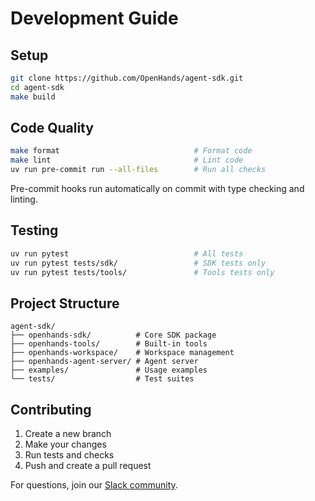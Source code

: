 # Development Guide

## Setup

```bash
git clone https://github.com/OpenHands/agent-sdk.git
cd agent-sdk
make build
```

## Code Quality

```bash
make format                              # Format code
make lint                                # Lint code
uv run pre-commit run --all-files        # Run all checks
```

Pre-commit hooks run automatically on commit with type checking and linting.

## Testing

```bash
uv run pytest                            # All tests
uv run pytest tests/sdk/                 # SDK tests only
uv run pytest tests/tools/               # Tools tests only
```

## Project Structure

```
agent-sdk/
├── openhands-sdk/          # Core SDK package
├── openhands-tools/        # Built-in tools
├── openhands-workspace/    # Workspace management
├── openhands-agent-server/ # Agent server
├── examples/               # Usage examples
└── tests/                  # Test suites
```

## Contributing

1. Create a new branch
2. Make your changes
3. Run tests and checks
4. Push and create a pull request

For questions, join our [Slack community](https://openhands.dev/joinslack).
